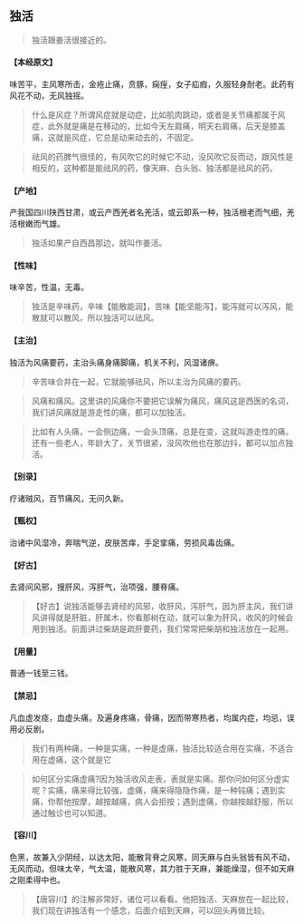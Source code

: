 ## 独活

> 独活跟姜活很接近的。

#### 【本经原文】
味苦平，主风寒所击，金疮止痛，贲豚，痫痓，女子疝瘕，久服轻身耐老。此药有风花不动，无风独摇。

> 什么是风症？所谓风症就是动症，比如肌肉跳动，或者是关节痛都属于风症，此外就是痛是在移动的，比如今天左肩痛，明天右肩痛，后天是膝盖痛，这就是风症，它总是动来动去的，不固定。

> 祛风的药脾气很怪的，有风吹它的时候它不动，没风吹它反而动，跟风性是相反的，这种都是能祛风的药，像天麻、白头翁、独活都是祛风的药。

#### 【产地】
产我国四川陕西甘肃，或云产西羌者名羌活，或云即系一种，独活根老而气细，羌活根嫩而气雄。

> 独活如果产自西昌那边，就叫作姜活。

#### 【性味】
味辛苦，性温，无毒。

> 独活是辛味药，辛味【能散能润】，苦味【能坚能泻】，能泻就可以泻风，能散就可以散风，所以独活可以祛风。

#### 【主治】
独活为风痛要药，主治头痛身痛脚痛，机关不利，风湿诸痹。

> 辛苦味合并在一起，它就能够祛风，所以主治为风痛的要药。

> 风痛和痛风‍‍。这里讲的风痛你不要把它误解为痛风，痛风这是西医的名词，我们讲风痛就是游走性的痛，都可以加独活。

> 比如有人头痛，一会侧边痛，一会头顶痛，总是在变，这就叫游走性的痛。还有一些老人，年龄大了，关节很紧，没风吹他也在那边抖，都可以加点独活。

#### 【别录】
疗诸贼风，百节痛风，无问久新。
#### 【甄权】
治诸中风湿冷，奔喘气逆，皮肤苦痒，手足挛痛，劳损风毒齿痛。
#### 【好古】
去肾间风邪，搜肝风，泻肝气，治项强，腰脊痛。

> 【好古】说独活能够去肾经的风邪，收肝风，泻肝气，因为肝主风，我们讲风讲得就是肝脏，肝属木，你看那树在动，就可以象为肝风，收风的时候会用到独活。前面讲过柴胡是疏肝要药，我们常常把柴胡和独活放在一起用。

#### 【用量】
普通一钱至三钱。
#### 【禁忌】
凡血虚发痉，血虚头痛，及遍身疼痛，骨痛，因而带寒热者，均属内症，均忌，误用必反剧。

> 我们有两种痛，一种是实痛，一种是虚痛，独活比较适合用在实痛，不适合用在虚痛，这个就是它

> 如何区分实痛虚痛?因为独活收风走表，表就是实痛。那你问如何区分虚实呢？实痛，痛来得比较强，虚痛，痛来得隐隐作痛，是一种钝痛；遇到实痛，你帮他按摩，越按越痛，病人会拒按；遇到虚痛，你越按越舒服，所以通过触诊也可以知道。

#### 【容川】
色黑，故兼入少阴经，以达太阳，能散背脊之风寒，同天麻与白头翁皆有风不动，无风而动。但味太辛，气太温，能散风寒，其力胜于天麻，兼能燥湿，但不如天麻之刚柔得中也。

> 【唐容川】的注解非常好，诸位可以看看。他把独活、天麻放在一起比较，我们现在讲独活有一个感念，后面介绍到天麻，可以回头再做比较。